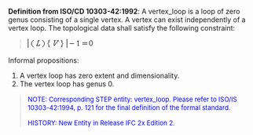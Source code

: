 **Definition from ISO/CD 10303-42:1992**: A vertex_loop is a loop of zero genus consisting of a single vertex. A vertex can exist independently of a vertex loop. The topological data shall satisfy the following constraint:

> ![Image](figures/IfcVertexLoop-Math1.gif)

Informal propositions:

1. A vertex loop has zero extent and dimensionality.
2. The vertex loop has genus 0.

> <font color="#0000FF" size="-1">NOTE: Corresponding STEP entity:
		  vertex_loop. Please refer to ISO/IS 10303-42:1994, p. 121 for the final
		  definition of the formal standard. </font>
> 
> <font color="#0000FF" size="-1"> HISTORY: New Entity in Release IFC 2x
		  Edition 2. </font>
>